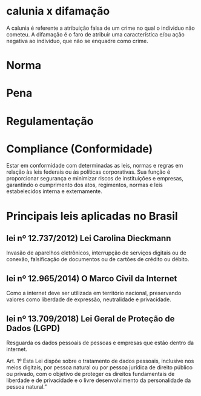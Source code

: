 # calunia x difamação
A calunia é referente a atribuição falsa de um crime no qual o individuo não cometeu. 
A difamação é o faro de atribuir uma característica e/ou ação negativa ao indivíduo, que não se enquadre como crime.

# Norma
# Pena
# Regulamentação

# Compliance (Conformidade)
Estar em conformidade com determinadas as leis, normas e regras em relação às leis federais ou às políticas corporativas. Sua função é proporcionar segurança e minimizar riscos de instituições e empresas, garantindo o cumprimento dos atos, regimentos, normas e leis estabelecidos interna e externamente.

# Principais leis aplicadas no Brasil
## lei nº 12.737/2012) Lei Carolina Dieckmann 
Invasão de aparelhos eletrônicos, interrupção de serviços digitais ou de conexão, falsificação de documentos ou de cartões de crédito ou débito.

## lei nº 12.965/2014) O Marco Civil da Internet  
Como a internet deve ser utilizada em território nacional, preservando valores como liberdade de expressão, neutralidade e privacidade.

## lei nº 13.709/2018) Lei Geral de Proteção de Dados (LGPD)
Resguarda os dados pessoais de pessoas e empresas que estão dentro da internet.

Art. 1º Esta Lei dispõe sobre o tratamento de dados pessoais, inclusive nos meios digitais, por pessoa natural ou por pessoa jurídica de direito público ou privado, com o objetivo de proteger os direitos fundamentais de liberdade e de privacidade e o livre desenvolvimento da personalidade da pessoa natural.”

